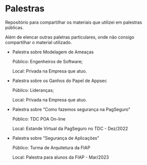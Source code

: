 # Palestras
Repositório para compartilhar os materiais que utilizei em palestras públicas.


Além de elencar outras paletras particulares, onde não consigo compartilhar o material utilizado.


- Palestra sobre Modelagem de Ameaças
  
  Público: Engenheiros de Software;
  
  Local: Privada na Empresa que atuo.


- Palestra sobre os Ganhos do Papel de Appsec

  Público: Lideranças;
  
  Local: Privada na Empresa que atuo.


- Palestra sobre "Como fazemos segurança na PagSeguro"
  
  Público: TDC POA On-line
  
  Local: Estande Virtual da PagSeguro no TDC - Dez/2022


- Palestra sobre "Segurança de Aplicações"
  
  Público: Turma de Arquitetura da FIAP
  
  Local: Palestra para alunos da FIAP - Mar/2023
  
